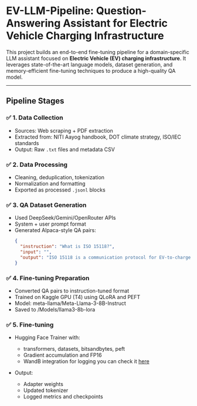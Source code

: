 #  EV-LLM-Pipeline: Question-Answering Assistant for Electric Vehicle Charging Infrastructure

This project builds an end-to-end fine-tuning pipeline for a domain-specific LLM assistant focused on **Electric Vehicle (EV) charging infrastructure**. It leverages state-of-the-art language models, dataset generation, and memory-efficient fine-tuning techniques to produce a high-quality QA model.

---



## Pipeline Stages 

### ✅ 1. Data Collection
- Sources: Web scraping + PDF extraction
- Extracted from: NITI Aayog handbook, DOT climate strategy, ISO/IEC standards
- Output: Raw `.txt` files and metadata CSV

### ✅ 2. Data Processing
- Cleaning, deduplication, tokenization
- Normalization and formatting
- Exported as processed `.jsonl` blocks

### ✅ 3. QA Dataset Generation
- Used DeepSeek/Gemini/OpenRouter APIs
- System + user prompt format
- Generated Alpaca-style QA pairs:
  ```json
  {
    "instruction": "What is ISO 15118?",
    "input": "",
    "output": "ISO 15118 is a communication protocol for EV-to-charger interoperability..."
  }

### ✅ 4. Fine-tuning Preparation
- Converted QA pairs to instruction-tuned format
- Trained on Kaggle GPU (T4) using QLoRA and PEFT
- Model: meta-llama/Meta-Llama-3-8B-Instruct
- Saved to /Models/llama3-8b-lora

### ✅ 5. Fine-tuning
- Hugging Face Trainer with:
    - transformers, datasets, bitsandbytes, peft
    - Gradient accumulation and FP16
    - WandB integration for logging you can check it [here](https://wandb.ai/salmawaleed303-arab-academy-for-science-technology-marit/huggingface/runs/p4i7oaxz?nw=nwusersalmawaleed303)

- Output:
    - Adapter weights
    - Updated tokenizer
    - Logged metrics and checkpoints


